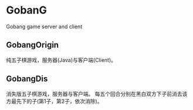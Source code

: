 # GobanG
Gobang game server and client

## GobangOrigin

纯五子棋游戏，服务器(Java)与客户端(Client)。

## GobangDis

消失版五子棋游戏，服务器与客户端。
每五个回合分别在黑白双方下子前消去该方最先下的子(第1子，第2子，依次消除)。
